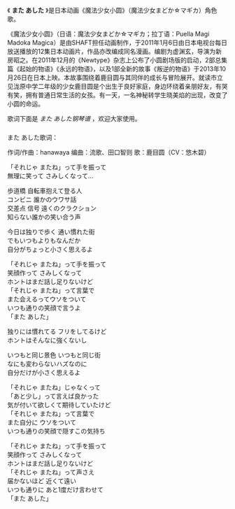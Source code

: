 

《 **また あした** 》是日本动画《魔法少女小圆》（魔法少女まどか☆マギカ）角色歌。

《魔法少女小圆》（日语：魔法少女まどか☆マギカ；拉丁语：Puella Magi Madoka
Magica）是由SHAFT担任动画制作，于2011年1月6日由日本电视台每日放送播放的12集日本动画片，作品亦改编成同名漫画。编剧为虚渊玄，导演为新房昭之。在2011年12月的《Newtype》杂志上公布了小圆剧场版的启动，2部总集篇《起始的物语》《永远的物语》，以及1部全新的故事《叛逆的物语》于2013年10月26日在日本上映。本故事围绕着鹿目圆与其同伴的成长与冒险展开。就读市立见泷原中学二年级的少女鹿目圆是个出生于良好家庭，身边环绕着亲朋好友，有哭有笑，拥有普通日常生活的女孩。有一天，一名神秘转学生晓美焰的出现，改变了小圆的命运。

歌词下面是 _また あした钢琴谱_ ，欢迎大家使用。

###  
また あした歌词：

作词/作曲：hanawaya 编曲：流歌、田口智则 歌：鹿目圆（CV：悠木碧）  
  
  
「それじゃ またね」って手を振って  
無理に笑って さみしくなって…

歩道橋 自転車抱えて登る人  
コンビニ 誰かのウワサ話  
交差点 信号 遠くのクラクション  
知らない誰かの笑い合う声

今日は独りで歩く 通い慣れた街  
でもいつもよりもなんだか  
自分がちょっと小さく思えるよ

「それじゃ またね」って手を振って  
笑顔作って さみしくなって  
ホントはまだ話し足りないけど  
「それじゃ またね」って言葉で  
また会えるってウソをついて  
いつも通りの笑顔で言うよ  
「また あした」

独りには慣れてる フリをしてるけど  
ホントはそんなに強くないし

いつもと同じ景色 いつもと同じ街  
なにも変わらないハズなのに  
自分だけが小さく思えるよ

「それじゃ またね」じゃなくって  
「あと少し」って言えば良かった  
気が付いて欲しくて期待していたけど  
「それじゃ またね」って言葉で  
また自分に ウソをついて  
いつも通りの笑顔で隠すこの気持ち

「それじゃ またね」って手を振って  
笑顔作って さみしくなって  
ホントはまだ話し足りないけど  
「それじゃ またね」って声さえ  
届かないほど 近くて遠い  
いつも通りに あと1度だけ言わせて  
「また あした」


